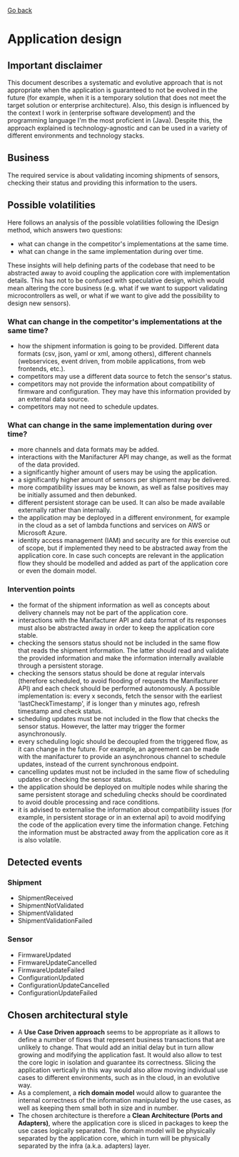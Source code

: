 [Go back](Index.md)

# Application design

## Important disclaimer
This document describes a systematic and evolutive approach that is not appropriate when the application is guaranteed to not
be evolved in the future (for example, when it is a temporary solution that does not meet the target solution or
enterprise architecture). Also, this design is influenced by the context I work in (enterprise software development)
and the programming language I'm the most proficient in (Java). Despite this, the approach explained is
technology-agnostic and can be used in a variety of different environments and technology stacks.

## Business
The required service is about validating incoming shipments of sensors, checking their status and providing this information
to the users.

## Possible volatilities
Here follows an analysis of the possible volatilities following the IDesign method, which answers two questions:
- what can change in the competitor's implementations at the same time.
- what can change in the same implementation during over time.

These insights will help defining parts of the codebase that need to be abstracted away to avoid coupling the 
application core with implementation details. This has not to be confused with speculative design, which would mean
altering the core business (e.g. what if we want to support validating microcontrollers as well, or what if we want to
give add the possibility to design new sensors).

### What can change in the competitor's implementations at the same time?
- how the shipment information is going to be provided. Different data formats (csv, json, yaml or xml, among others),
different channels (webservices, event driven, from mobile applications, from web frontends, etc.).
- competitors may use a different data source to fetch the sensor's status.
- competitors may not provide the information about compatibility of firmware and configuration. They may have this information
provided by an external data source.
- competitors may not need to schedule updates.

### What can change in the same implementation during over time?
- more channels and data formats may be added.
- interactions with the Manifacturer API may change, as well as the format of the data provided.
- a significantly higher amount of users may be using the application.
- a significantly higher amount of sensors per shipment may be delivered.
- more compatibility issues may be known, as well as false positives may be initially assumed and then debunked.
- different persistent storage can be used. It can also be made available externally rather than internally.
- the application may be deployed in a different environment, for example in the cloud as a set of lambda functions
and services on AWS or Microsoft Azure.
- identity access management (IAM) and security are for this exercise out of scope, but if implemented they
need to be abstracted away from the application core. In case such concepts are relevant in the application flow
they should be modelled and added as part of the application core or even the domain model.

### Intervention points
- the format of the shipment information as well as concepts about delivery channels may not be part of the application core.
- interactions with the Manifacturer API and data format of its responses must also be abstracted away in order to keep 
the application core stable.
- checking the sensors status should not be included in the same flow that reads the shipment information. The latter should
read and validate the provided information and make the information internally available through a persistent storage.
- checking the sensors status should be done at regular intervals (therefore scheduled, to avoid flooding of requests 
the Manifacturer API) and each check should be performed autonomously. A possible implementation is: every x seconds, fetch
the sensor with the earliest 'lastCheckTimestamp', if is longer than y minutes ago, refresh timestamp and check status.
- scheduling updates must be not included in the flow that checks the sensor status. However, the latter may trigger the former
asynchronously.
- every scheduling logic should be decoupled from the triggered flow, as it can change in the future. For example,
an agreement can be made with the manifacturer to provide an asynchronous channel to schedule updates, instead of the
current synchronous endpoint.
- cancelling updates must not be included in the same flow of scheduling updates or checking the sensor status.
- the application should be deployed on multiple nodes while sharing the same persistent storage and scheduling checks should
be coordinated to avoid double processing and race conditions.
- it is advised to externalise the information about compatibility issues (for example, in persistent storage or in an external
api) to avoid modifying the code of the application every time the information change. Fetching the information must be
abstracted away from the application core as it is also volatile.

## Detected events
### Shipment
- ShipmentReceived
- ShipmentNotValidated
- ShipmentValidated
- ShipmentValidationFailed

### Sensor
- FirmwareUpdated
- FirmwareUpdateCancelled
- FirmwareUpdateFailed
- ConfigurationUpdated
- ConfigurationUpdateCancelled
- ConfigurationUpdateFailed


## Chosen architectural style
- A **Use Case Driven approach** seems to be appropriate as it allows to define a number of flows that represent business 
transactions that are unlikely to change. That would add an initial delay but in turn allow growing and modifying the
application fast. It would also allow to test the core logic in isolation and guarantee its correctness. Slicing
the application vertically in this way would also allow moving individual use cases to different environments, 
such as in the cloud, in an evolutive way.
- As a complement, a **rich domain model** would allow to guarantee the internal correctness of the information
manipulated by the use cases, as well as keeping them small both in size and in number.
- The chosen architecture is therefore a **Clean Architecture (Ports and Adapters)**, where the application core is sliced
in packages to keep the use cases logically separated. The domain model will be physically separated by the application 
core, which in turn will be physically separated by the infra (a.k.a. adapters) layer.